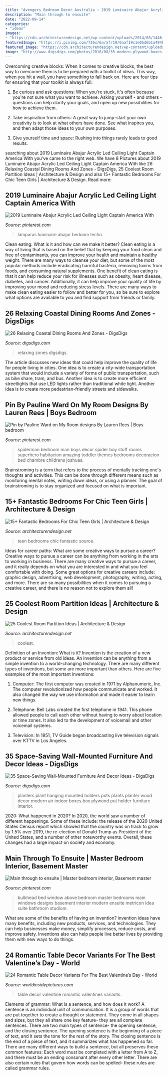 ```yaml
---
title: "Avengers Bedroom Decor Australia ~ 2019 Luminaire Abajur Acrylic Led Ceiling Light Captain America With"
description: "Main through to ensuite"
date: "2022-09-14"
categories:
- "ideas"
images:
- "https://cdn.architecturendesign.net/wp-content/uploads/2014/08/1446.jpg"
featuredImage: "https://i.pinimg.com/736x/6a/af/19/6aaf19c1e0bd6b1a494bb4f190113258--window-above-bed-loft-bedrooms.jpg"
featured_image: "https://cdn.architecturendesign.net/wp-content/uploads/2015/06/AD-Fantastic-Bedrooms-For-Chic-Teen-Girls-12.jpg"
image: "http://www.digsdigs.com/photos/2016/08/35-modern-plywood-boxes-to-put-pots-in.jpg"
---
```



Overcoming creative blocks:
When it comes to creative blocks, the best way to overcome them is to be prepared with a toolkit of ideas. This way, when you hit a wall, you have something to fall back on. Here are four tips for ensuring that your toolkit is always full:
1. Be curious and ask questions: When you're stuck, it's often because you're not sure what you want to achieve. Asking yourself - and others - questions can help clarify your goals, and open up new possibilities for how to achieve them.

2. Take inspiration from others: A great way to jump-start your own creativity is to look at what others have done. See what inspires you, and then adapt those ideas to your own purposes.

3. Give yourself time and space: Rushing into things rarely leads to good results.

	

		
searching about 2019 Luminaire Abajur Acrylic Led Ceiling Light Captain America With you've came to the right web. We have 8 Pictures about 2019 Luminaire Abajur Acrylic Led Ceiling Light Captain America With like 26 Relaxing Coastal Dining Rooms And Zones - DigsDigs, 25 Coolest Room Partition Ideas | Architecture &amp; Design and also 15+ Fantastic Bedrooms For Chic Teen Girls | Architecture &amp; Design. Read more:
		
    
## 2019 Luminaire Abajur Acrylic Led Ceiling Light Captain America With

<img loading=lazy src="https://i.pinimg.com/736x/55/10/69/5510691e7dcaa8f25ed1d34c4c96036a.jpg" onerror="this.onerror=null;this.src='https://tse3.mm.bing.net/th?id=OIP.1kRI8RCFSzZBTwy18q0TEQHaHa&amp;pid=15.1';" alt="2019 Luminaire Abajur Acrylic Led Ceiling Light Captain America With">

_Source: pinterest.com_

>lamparas luminaire abajur bedoom techo. 

	

Clean eating: What is it and how can we make it better?
Clean eating is a way of living that is based on the belief that by keeping your food clean and free of contaminants, you can improve your health and maintain a healthy weight. There are many ways to cleanse your diet, but some of the most popular methods include eradicating harmful bacteria, removing toxins from foods, and consuming natural supplements.
One benefit of clean eating is that it can help reduce your risk for illnesses such as obesity, heart disease, diabetes, and cancer. Additionally, it can help improve your quality of life by improving your mood and reducing stress levels. There are many ways to make clean eating easier to follow and better for you, so be sure to explore what options are available to you and find support from friends or family.

    
## 26 Relaxing Coastal Dining Rooms And Zones - DigsDigs

<img loading=lazy src="https://www.digsdigs.com/photos/relaxing-coastal-dining-rooms-and-zones-22-554x811.jpg" onerror="this.onerror=null;this.src='https://tse3.mm.bing.net/th?id=OIP.34CLhJKuYdidT-L-Ah7NqwHaK1&amp;pid=15.1';" alt="26 Relaxing Coastal Dining Rooms And Zones - DigsDigs">

_Source: digsdigs.com_

>relaxing zones digsdigs. 

	

The article discusses new ideas that could help improve the quality of life for people living in cities. One idea is to create a city-wide transportation system that would include a variety of forms of public transportation, such as bike share, tram, and bus. Another idea is to create more efficient streetlights that use LED lights rather than traditional white light. Another idea is to create more pedestrian-friendly streets and sidewalks.

    
## Pin By Pauline Ward On My Room Designs By Lauren Rees | Boys Bedroom

<img loading=lazy src="https://i.pinimg.com/originals/05/14/0f/05140ff9a6afc4e6953e72fd5a3001a6.jpg" onerror="this.onerror=null;this.src='https://tse1.mm.bing.net/th?id=OIP.xMTt4dQRIhqPAi4iqkcbWQHaNJ&amp;pid=15.1';" alt="Pin by Pauline Ward on My Room designs By Lauren Rees | Boys bedroom">

_Source: pinterest.com_

>spiderman bedroom man boys decor spider boy stuff rooms superhero habitacion amazing toddler themes bedrooms decoracion bed chambre childrens joshuas. 

	

Brainstroming is a term that refers to the process of mentally tracking one's thoughts and activities. This can be done through different means such as monitoring mental notes, writing down ideas, or using a planner. The goal of brainstroming is to stay organized and focused on what is important.

    
## 15+ Fantastic Bedrooms For Chic Teen Girls | Architecture &amp; Design

<img loading=lazy src="https://cdn.architecturendesign.net/wp-content/uploads/2015/06/AD-Fantastic-Bedrooms-For-Chic-Teen-Girls-12.jpg" onerror="this.onerror=null;this.src='https://tse2.mm.bing.net/th?id=OIP.0JGuAK4q4UtPF_WHsp7e6AHaFX&amp;pid=15.1';" alt="15+ Fantastic Bedrooms For Chic Teen Girls | Architecture &amp; Design">

_Source: architecturendesign.net_

>teen bedrooms chic fantastic source. 

	

Ideas for career paths: What are some creative ways to pursue a career?
Creative ways to pursue a career can be anything from working in the arts to working in business. There are many creative ways to pursue a career, and it really depends on what you are interested in and what you feel comfortable with doing. Some great options for creative careers include: graphic design, advertising, web development, photography, writing, acting, and more. There are so many possibilities when it comes to pursuing a creative career, and there is no reason not to explore them all!

    
## 25 Coolest Room Partition Ideas | Architecture &amp; Design

<img loading=lazy src="https://cdn.architecturendesign.net/wp-content/uploads/2014/08/1446.jpg" onerror="this.onerror=null;this.src='https://tse1.mm.bing.net/th?id=OIP.6iDV5z49ztLLQfWfhoEl0AHaJV&amp;pid=15.1';" alt="25 Coolest Room Partition Ideas | Architecture &amp; Design">

_Source: architecturendesign.net_

>coolest. 

	

Definition of an Invention: What is it?
Invention is the creation of a new product or service from old ideas. An invention can be anything from a simple invention to a world-changing technology. There are many different types of inventions, but some are more important than others. Here are five examples of the most important inventions: 
1) Computer: The first computer was created in 1971 by Alphanumeric, Inc. The computer revolutionized how people communicate and worked. It also changed the way we use information and made it easier to learn new things.

2) Telephone: Bell Labs created the first telephone in 1941. This phone allowed people to call each other without having to worry about location or time zones. It also led to the development of voicemail and other voicemail systems.

3) Television: In 1951, TV Guide began broadcasting live television signals over KTTV in Los Angeles.

    
## 35 Space-Saving Wall-Mounted Furniture And Decor Ideas - DigsDigs

<img loading=lazy src="http://www.digsdigs.com/photos/2016/08/35-modern-plywood-boxes-to-put-pots-in.jpg" onerror="this.onerror=null;this.src='https://tse3.mm.bing.net/th?id=OIP._X_NfvzKhdBWoIU6O8cGHAHaJ4&amp;pid=15.1';" alt="35 Space-Saving Wall-Mounted Furniture And Decor Ideas - DigsDigs">

_Source: digsdigs.com_

>planters plant hanging mounted holders pots plants planter wood decor modern air indoor boxes box plywood put holder furniture interior. 

	

2020: What happened in 2020?
In 2020, the world saw a number of different happenings. Some of these include: the release of the 2020 United States Census report which showed that the country was on track to grow by 1.5% over 2019, the re-election of Donald Trump as President of the United States, and a number of other noteworthy events. Overall, these changes had a large impact on society and economy.

    
## Main Through To Ensuite | Master Bedroom Interior, Basement Master

<img loading=lazy src="https://i.pinimg.com/736x/6a/af/19/6aaf19c1e0bd6b1a494bb4f190113258--window-above-bed-loft-bedrooms.jpg" onerror="this.onerror=null;this.src='https://tse2.mm.bing.net/th?id=OIP.pEZcSGW3DSIrc9pgAjDn5wHaFA&amp;pid=15.1';" alt="Main through to ensuite | Master bedroom interior, Basement master">

_Source: pinterest.com_

>bulkhead bed window above bedroom master bedrooms main windows designs basement interior modern ensuite metricon idea suite bathroom studiom. 

	

What are some of the benefits of having an invention?
invention ideas have many benefits, including new products, services, and technologies. They can help businesses make money, simplify processes, reduce costs, and improve safety. Inventions also can help people live better lives by providing them with new ways to do things.

    
## 24 Romantic Table Decor Variants For The Best Valentine’s Day - World

<img loading=lazy src="https://worldinsidepictures.com/wp-content/uploads/2014/01/1916-682x1024.jpg" onerror="this.onerror=null;this.src='https://tse3.mm.bing.net/th?id=OIP.YRXttkJnMuuuUVKB2HqmtQHaLH&amp;pid=15.1';" alt="24 Romantic Table Decor Variants For The Best Valentine’s Day - World">

_Source: worldinsidepictures.com_

>table decor valentine romantic valentines variants. 

	

Elements of grammar: What is a sentence, and how does it work?
A sentence is an individual unit of communication. It is a group of words that are put together to create a thought or statement. They come in all shapes and sizes, but they all share one key feature- they are all complete sentences. There are two main types of sentence- the opening sentence, and the closing sentence. The opening sentence is the beginning of a piece of text, and it sets the tone for the rest of the story. The closing sentence is the end of a piece of text, and it summarizes what has happened so far. There are many different ways to build a sentence, but all preserves these common features: Each word must be completed with a letter from A to Z, and there must be an ending consonant after every other letter. There are also certain rules that govern how words can be spelled- these rules are called grammar rules.


